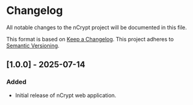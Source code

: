 # Changelog

All notable changes to the nCrypt project will be documented in this file.

This format is based on [Keep a Changelog](https://keepachangelog.com/en/1.1.0/). This project adheres to [Semantic Versioning](https://semver.org/).

## [1.0.0] - 2025-07-14
### Added
- Initial release of nCrypt web application.